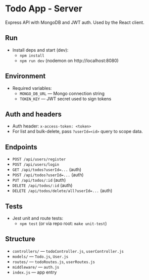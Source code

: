# Todo App - Server

Express API with MongoDB and JWT auth. Used by the React client.

## Run

- Install deps and start (dev):
    - `npm install`
    - `npm run dev` (nodemon on http://localhost:8080)

## Environment

- Required variables:
    - `MONGO_DB_URL` — Mongo connection string
    - `TOKEN_KEY` — JWT secret used to sign tokens

## Auth and headers

- Auth header: `x-access-token: <token>`
- For list and bulk-delete, pass `?userId=<id>` query to scope data.

## Endpoints

- `POST /api/users/register`
- `POST /api/users/login`
- `GET /api/todos?userId=...` (auth)
- `POST /api/todos?userId=...` (auth)
- `PUT /api/todos/:id` (auth)
- `DELETE /api/todos/:id` (auth)
- `DELETE /api/todos/delete/all?userId=...` (auth)

## Tests

- Jest unit and route tests:
    - `npm test` (or via repo root: `make unit-test`)

## Structure

- `controllers/` — `todoController.js`, `userController.js`
- `models/` — `Todo.js`, `User.js`
- `routes/` — `todoRoutes.js`, `userRoutes.js`
- `middleware/` — `auth.js`
- `index.js` — app entry
